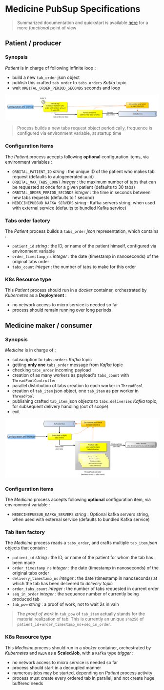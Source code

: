 # Medicine PubSup Specifications
> Summarized documentation and quickstart is available [here](../README.md) for a more *functional* point of view

## Patient / producer
### Synopsis
_Patient_ is in charge of following infinite loop :
- build a new `tab_order` json object
- publish this crafted `tab_order` to `tabs.orders` _Kafka_ topic
- wait `ORBITAL_ORDER_PERIOD_SECONDS` seconds and loop

![Functional patient](assets/patient_functional.png)

> Process builds a new tabs request object periodically, frequence is configured via environment variable, at startup time

### Configuration items
The _Patient_ process accepts following **optional** configuration items, via environment variables :
- `ORBITAL_PATIENT_ID` *string* :                     the unique ID of the patient who makes tab request (defaults to autogenerated uuid)
- `ORBITAL_MAX_TABS_COUNT` *integer* :                the maximum number of tabs that can be requested at once for a given patient (defaults to 30 tabs)
- `ORBITAL_ORDER_PERIOD_SECONDS` *integer* :          the time in seconds between new tabs requests (defaults to 1 second)
- `MEDECINEPUBSUB_KAFKA_SERVERS` *string* :           Kafka servers string, when used with external service (defaults to bundled Kafka service)

### Tabs order factory
The _Patient_ process builds a `tabs_order` *json* representation, which contains :
- `patient_id` *string* :           the ID, or name of the patient himself, configured via environment variable
- `order_timestamp_ns` *integer* :  the date (timestamp in nanoseconds) of the original tabs order
- `tabs_count` *integer* :          the number of tabs to make for this order

### K8s Resource type
This _Patient_ process should run in a _docker_ container, orchestrated by _Kubernetes_ as a **Deployment** :
- no network access to micro service is needed so far
- process should remain running over long periods


## Medicine maker / consumer
### Synopsis
_Medicine_ is in charge of :
- subscription to `tabs.orders` *Kafka* topic
- getting **only one** `tabs_order` message from *Kafka* topic
- checking `tabs_order` incoming payload
- creation of as many workers as payload's `tabs_count` with `ThreadPoolController`
- parallel distribution of tabs creation to each worker in `ThreadPool`
- creation of `tab_item` json object, one `tab_item` as per worker in `ThreadPool`
- publishing crafted `tab_item` json objects to `tabs.deliveries` *Kafka* topic, for subsequent delivery handling (out of scope)
- exit

![Functional medicine maker](assets/medicine_functional.png)

### Configuration items
The _Medicine_ process accepts following **optional** configuration item, via environment variable :
- `MEDECINEPUBSUB_KAFKA_SERVERS` *string* :           Optional kafka servers string, when used with external service (defaults to bundled Kafka service)

### Tab item factory
The _Medicine_ process reads a `tabs_order`, and crafts multiple `tab_item` *json* objects that contain :
- `patient_id` *string* :               the ID, or name of the patient for whom the tab has been made
- `order_timestamp_ns` *integer* :      the date (timestamp in nanoseconds) of the original tabs order
- `delivery_timestamp_ns` *integer* :   the date (timestamp in nanoseconds) at which the tab has been delivered to *delivery topic*
- `order_tabs_count` *integer* :        the number of tabs requested in current order
- `seq_in_order` *integer* :            the sequence number of currently being produced tab
- `tab_pow` *string* :                  a proof of work, not to wait 2s in vain

> The *proof of work* in `tab_pow` of `tab_item` actually stands for the material realization of tab. This is currently an unique `sha256` of `patient_id`+`order_timestamp_ns`+`seq_in_order`.

### K8s Resource type
This _Medicine_ process should run in a _docker_ container, orchestrated by _Kubernetes_ and `KEDA` as a **ScaledJob**, with a `Kafka` type *trigger* :
- no network access to micro service is needed so far
- process should start in a decoupled manner
- numerous jobs may be started, depending on *Patient* process activity
- process must create every ordered tab in parallel, and not create huge buffered needs